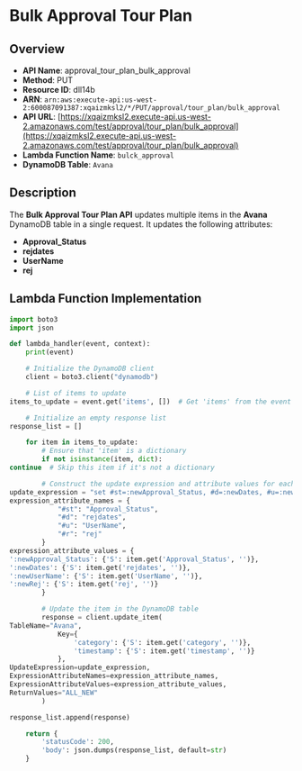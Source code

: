 # Bulk Approval Tour Plan

## Overview
- **API Name**: approval_tour_plan_bulk_approval
- **Method**: PUT
- **Resource ID**: dll14b
- **ARN**: `arn:aws:execute-api:us-west-2:600087091387:xqaizmksl2/*/PUT/approval/tour_plan/bulk_approval`
- **API URL**: [https://xqaizmksl2.execute-api.us-west-2.amazonaws.com/test/approval/tour_plan/bulk_approval](https://xqaizmksl2.execute-api.us-west-2.amazonaws.com/test/approval/tour_plan/bulk_approval)
- **Lambda Function Name**: `bulck_approval`
- **DynamoDB Table**: `Avana`

## Description
The **Bulk Approval Tour Plan API** updates multiple items in the **Avana** DynamoDB table in a single request. It updates the following attributes:
- **Approval_Status**
- **rejdates**
- **UserName**
- **rej**

## Lambda Function Implementation

```python
import boto3
import json

def lambda_handler(event, context):
    print(event)

    # Initialize the DynamoDB client
    client = boto3.client("dynamodb")

    # List of items to update
items_to_update = event.get('items', [])  # Get 'items' from the event or use an empty list if it doesn't exist

    # Initialize an empty response list
response_list = []

    for item in items_to_update:
        # Ensure that 'item' is a dictionary
        if not isinstance(item, dict):
continue  # Skip this item if it's not a dictionary

        # Construct the update expression and attribute values for each item
update_expression = "set #st=:newApproval_Status, #d=:newDates, #u=:newUserName, #r=:newRej"
expression_attribute_names = {
            "#st": "Approval_Status",
            "#d": "rejdates",
            "#u": "UserName",
            "#r": "rej"
        }
expression_attribute_values = {
':newApproval_Status': {'S': item.get('Approval_Status', '')},  
':newDates': {'S': item.get('rejdates', '')},  
':newUserName': {'S': item.get('UserName', '')},  
':newRej': {'S': item.get('rej', '')}  
        }

        # Update the item in the DynamoDB table
        response = client.update_item(
TableName="Avana",  
            Key={
                'category': {'S': item.get('category', '')},  
                'timestamp': {'S': item.get('timestamp', '')}  
            },
UpdateExpression=update_expression,
ExpressionAttributeNames=expression_attribute_names,
ExpressionAttributeValues=expression_attribute_values,
ReturnValues="ALL_NEW"
        )

response_list.append(response)

    return {
        'statusCode': 200,
        'body': json.dumps(response_list, default=str)
    }
